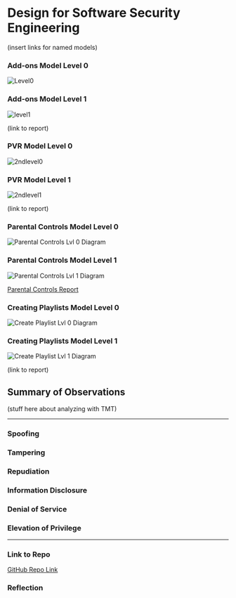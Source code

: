 # Design for Software Security Engineering

(insert links for named models)

### Add-ons Model Level 0

![Level0](https://user-images.githubusercontent.com/22432070/68342660-b9393680-00b0-11ea-9c18-6d5372005d88.PNG)


### Add-ons Model Level 1

![level1](https://user-images.githubusercontent.com/22432070/68342719-d1a95100-00b0-11ea-9aeb-de591975ec56.PNG)

(link to report)

### PVR Model Level 0

![2ndlevel0](https://user-images.githubusercontent.com/22432070/68342750-dff76d00-00b0-11ea-9323-2ccccdb8e34e.PNG)

### PVR Model Level 1

![2ndlevel1](https://user-images.githubusercontent.com/22432070/68342810-01f0ef80-00b1-11ea-89d8-4d5907289617.PNG)

(link to report)
### Parental Controls Model Level 0

![Parental Controls Lvl 0 Diagram](https://i.imgur.com/5defJBx.png)


### Parental Controls Model Level 1

![Parental Controls Lvl 1 Diagram](https://i.imgur.com/vX4S2m4.png)

[Parental Controls Report](https://github.com/mroejr/BAAM/blob/master/ParentalControls-Threat%20Modeling%20Report.pdf)

### Creating Playlists Model Level 0

![Create Playlist Lvl 0 Diagram](https://i.imgur.com/dMpqTbD.png)
 

### Creating Playlists Model Level 1

![Create Playlist Lvl 1 Diagram](https://i.imgur.com/yrKdB5G.png)  

(link to report)

## Summary of Observations

(stuff here about analyzing with TMT)

--------------------------

### Spoofing

### Tampering

### Repudiation

### Information Disclosure

### Denial of Service

### Elevation of Privilege

--------------------------

### Link to Repo

[GitHub Repo Link](https://github.com/mroejr/BAAM/issues?q=is%3Aopen+is%3Aissue+milestone%3A%22Design+for+SSE%22)

### Reflection
